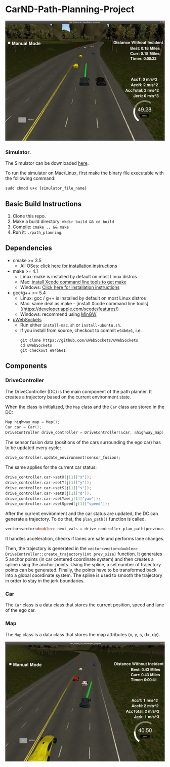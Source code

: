 # CarND-Path-Planning-Project

[//]: # (Image References)
[img_hold_lane]: ./img/01_example.png "Car holding lane"
[img_change_lane]: ./img/02_example.png "Car changing lanes"

![Car holding lane][img_hold_lane]

### Simulator.
The Simulator can be downloaded [here](https://github.com/udacity/self-driving-car-sim/releases/tag/T3_v1.2).  

To run the simulator on Mac/Linux, first make the binary file executable with the following command:
```shell
sudo chmod u+x {simulator_file_name}
```

## Basic Build Instructions

1. Clone this repo.
2. Make a build directory: `mkdir build && cd build`
3. Compile: `cmake .. && make`
4. Run it: `./path_planning`.


## Dependencies

* cmake >= 3.5
  * All OSes: [click here for installation instructions](https://cmake.org/install/)
* make >= 4.1
  * Linux: make is installed by default on most Linux distros
  * Mac: [install Xcode command line tools to get make](https://developer.apple.com/xcode/features/)
  * Windows: [Click here for installation instructions](http://gnuwin32.sourceforge.net/packages/make.htm)
* gcc/g++ >= 5.4
  * Linux: gcc / g++ is installed by default on most Linux distros
  * Mac: same deal as make - [install Xcode command line tools]((https://developer.apple.com/xcode/features/)
  * Windows: recommend using [MinGW](http://www.mingw.org/)
* [uWebSockets](https://github.com/uWebSockets/uWebSockets)
  * Run either `install-mac.sh` or `install-ubuntu.sh`.
  * If you install from source, checkout to commit `e94b6e1`, i.e.
    ```
    git clone https://github.com/uWebSockets/uWebSockets
    cd uWebSockets
    git checkout e94b6e1
    ```

## Components

### DriveController

The DriveController (DC) is the main component of the path planner. It creates a trajectory based on the current environment state.

When the class is initialized, the `Map` class and the `Car` class are stored in the DC:

```C++
Map highway_map = Map();
Car car = Car();
DriveController drive_controller = DriveController(&car, &highway_map);
```

The sensor fusion data (positions of the cars surrounding the ego car) has to be updated every cycle:

```C++
drive_controller.update_environment(sensor_fusion);
```

The same applies for the current car status:

```C++
drive_controller.car->setX(j[1]["x"]);
drive_controller.car->setY(j[1]["y"]);
drive_controller.car->setS(j[1]["s"]);
drive_controller.car->setD(j[1]["d"]);
drive_controller.car->setYaw(j[1]["yaw"]);
drive_controller.car->setSpeed(j[1]["speed"]);
```

After the current environment and the car status are updated, the DC can generate a trajectory. To do that, the `plan_path()` function is called.

```C++
vector<vector<double>> next_vals = drive_controller.plan_path(previous_path_x.size());
```

It handles acceleration, checks if lanes are safe and performs lane changes.

Then, the trajectory is generated in the `vector<vector<double>> DriveController::create_trajectory(int prev_size)` function. It generates 5 anchor points (in car centered coordinate system) and then creates a spline using the anchor points. Using the spline, a set number of trajectory points can be generated. Finally, the points have to be transformed back into a global coordinate system. The spline is used to smooth the trajectory in order to stay in the jerk boundaries.

### Car

The `Car` class is a data class that stores the current position, speed and lane of the ego car.

### Map

The `Map` class is a data class that stores the map attributes (x, y, s, dx, dy).

![Car changing lanes][img_change_lane]
